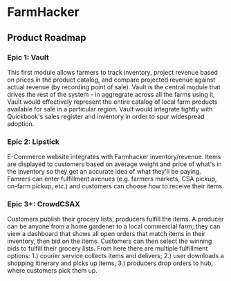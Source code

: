 # FarmHacker

## Product Roadmap

### Epic 1: Vault
This first module allows farmers to track inventory, project revenue based on prices in the product catalog, and compare projected revenue against actual revenue (by recording point of sale). Vault is the central module that drives the rest of the system - in aggregrate across all the farms using it, Vault would effectively represent the entire catalog of local farm products available for sale in a particular region. Vault would integrate tightly with Quickbook's sales register and inventory in order to spur widespread adoption.

### Epic 2: Lipstick
E-Commerce website integrates with Farmhacker inventory/revenue. Items are displayed to customers based on average weight and price of what's in the inventory so they get an accurate idea of what they'll be paying. Famrers can enter fulfillment avenues (e.g. farmers markets, CSA pickup, on-farm pickup, etc.) and customers can choose how to receive their items.

### Epic 3+: CrowdCSAX
Customers publish their grocery lists, producers fulfill the items. A producer can be anyone from a home gardener to a local commercial farm; they can view a dashboard that shows all open orders that match items in their inventory, then bid on the items. Customers can then select the winning bids to fulfill their grocery lists. From here there are multiple fulfillment options: 1.) courier service collects items and delivers; 2.) user downloads a shopping itinerary and picks up items, 3.) producers drop orders to hub, where customers pick them up.

